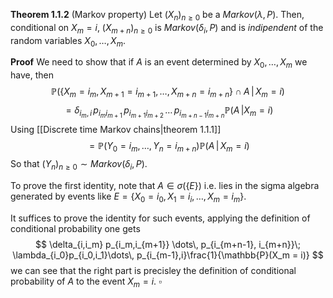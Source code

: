 **Theorem 1.1.2** (Markov property) Let $(X_n)_{n\geq 0}$ be a $Markov(\lambda,P)$. Then, conditional on $X_m = i$, $(X_{m+n})_{n \geq 0}$ is $Markov(\delta_i, P)$ and is _indipendent_ of the random variables $X_0,\dots, X_m$.

**Proof** We need to show that if $A$ is an event determined by $X_0,\dots,X_m$ we have, then
$$
\mathbb{P}\left( \{X_m = i_m, X_{m+1}= i_{m+1},\dots, X_{m+n} = i_{m+n}\} \cap A \,\vert\, X_m = i\right)
$$
$$
= \delta_{i_m,i} \,p_{i_m i_{m+1}}\,p_{i_{m+1} i_{m+2}}\,\dots\, p_{i_{m+n-1} i_{m+n}} \mathbb{P}(A\,\vert X_m=i)
$$
Using [[Discrete time Markov chains|theorem 1.1.1]]
$$
= \mathbb{P}(Y_0 = i_m, \dots, Y_n = i_{m+n}) \mathbb{P}(A\,\vert\, X_m = i)
$$
So that $(Y_n)_{n \geq 0} \sim Markov(\delta_i,P)$.

To prove the first identity,  note that $A\in \sigma(\{E\})$ i.e. lies in the sigma algebra generated by events like $E = \{X_0 = i_0,\, X_1 = i_i,\dots,\, X_m = i_m\}$.

It suffices to prove the identity for such events, applying the definition of conditional probability one gets
$$
\delta_{i,i_m} p_{i_m,i_{m+1}} \dots\, p_{i_{m+n-1}, i_{m+n}}\; \lambda_{i_0}p_{i_0,i_1}\dots\, p_{i_{m-1},i}\frac{1}{\mathbb{P}(X_m = i)} 
$$
we can see that the right part is precisley the definition of conditional probability of $A$ to the event $X_m = i$. $\square$


